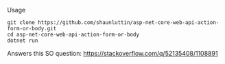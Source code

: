 Usage

    git clone https://github.com/shaunluttin/asp-net-core-web-api-action-form-or-body.git    
    cd asp-net-core-web-api-action-form-or-body
    dotnet run

Answers this SO question: https://stackoverflow.com/q/52135408/1108891
